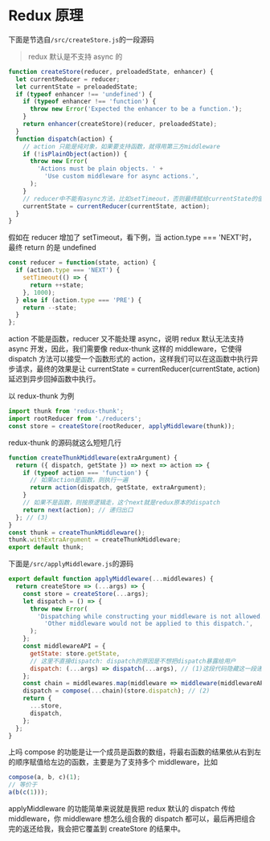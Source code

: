 # Redux 原理

下面是节选自`/src/createStore.js`的一段源码

> redux 默认是不支持 async 的

```js
function createStore(reducer, preloadedState, enhancer) {
  let currentReducer = reducer;
  let currentState = preloadedState;
  if (typeof enhancer !== 'undefined') {
    if (typeof enhancer !== 'function') {
      throw new Error('Expected the enhancer to be a function.');
    }
    return enhancer(createStore)(reducer, preloadedState);
  }
  function dispatch(action) {
    // action 只能是纯对象，如果要支持函数，就得用第三方middleware
    if (!isPlainObject(action)) {
      throw new Error(
        'Actions must be plain objects. ' +
          'Use custom middleware for async actions.',
      );
    }
    // reducer中不能有async方法，比如setTimeout，否则最终赋给currentState的值会和预期不符
    currentState = currentReducer(currentState, action);
  }
}
```

假如在 reducer 增加了 setTimeout，看下例，当 action.type === 'NEXT'时，最终 return 的是 undefined

```js
const reducer = function(state, action) {
  if (action.type === 'NEXT') {
    setTimeout(() => {
      return ++state;
    }, 1000);
  } else if (action.type === 'PRE') {
    return --state;
  }
};
```

action 不能是函数，reducer 又不能处理 async，说明 redux 默认无法支持 async 开发，因此，我们需要像 redux-thunk 这样的 middleware，它使得 dispatch 方法可以接受一个函数形式的 action，这样我们可以在这函数中执行异步请求，最终的效果是让 currentState = currentReducer(currentState, action)延迟到异步回掉函数中执行。

以 redux-thunk 为例

```js
import thunk from 'redux-thunk';
import rootReducer from './reducers';
const store = createStore(rootReducer, applyMiddleware(thunk));
```

redux-thunk 的源码就这么短短几行

```js
function createThunkMiddleware(extraArgument) {
  return ({ dispatch, getState }) => next => action => {
    if (typeof action === 'function') {
      // 如果action是函数，则执行一遍
      return action(dispatch, getState, extraArgument);
    }
    // 如果不是函数，则按原逻辑走，这个next就是redux原本的dispatch
    return next(action); // 递归出口
  }; // (3)
}
const thunk = createThunkMiddleware();
thunk.withExtraArgument = createThunkMiddleware;
export default thunk;
```

下面是`/src/applyMiddleware.js`的源码

```js
export default function applyMiddleware(...middlewares) {
  return createStore => (...args) => {
    const store = createStore(...args);
    let dispatch = () => {
      throw new Error(
        'Dispatching while constructing your middleware is not allowed. ' +
          'Other middleware would not be applied to this dispatch.',
      );
    };
    const middlewareAPI = {
      getState: store.getState,
      // 这里不直接dispatch: dispatch的原因是不想把dispatch暴露给用户
      dispatch: (...args) => dispatch(...args), // (1)这段代码隐藏这一段递归，这里的dispatch(右)=(2)
    };
    const chain = middlewares.map(middleware => middleware(middlewareAPI));
    dispatch = compose(...chain)(store.dispatch); // (2)
    return {
      ...store,
      dispatch,
    };
  };
}
```

上吗 compose 的功能是让一个成员是函数的数组，将最右函数的结果依从右到左的顺序赋值给左边的函数，主要是为了支持多个 middleware，比如

```js
compose(a, b, c)(1);
// 等价于
a(b(c(1)));
```

applyMiddleware 的功能简单来说就是我把 redux 默认的 dispatch 传给 middleware，你 middleware 想怎么组合我的 dispatch 都可以，最后再把组合完的返还给我，我会把它覆盖到 createStore 的结果中。
